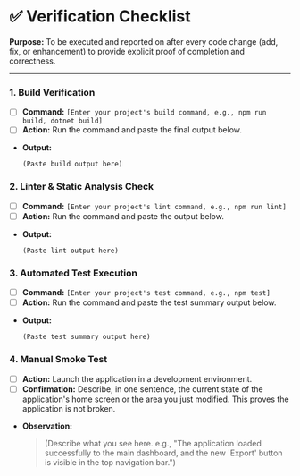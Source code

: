 # ✅ Verification Checklist

**Purpose:** To be executed and reported on after every code change (add, fix, or enhancement) to provide explicit proof of completion and correctness.

---

### 1. Build Verification

-   [ ] **Command:** `[Enter your project's build command, e.g., npm run build, dotnet build]`
-   [ ] **Action:** Run the command and paste the final output below.
-   **Output:**
    ```
    (Paste build output here)
    ```

### 2. Linter & Static Analysis Check

-   [ ] **Command:** `[Enter your project's lint command, e.g., npm run lint]`
-   [ ] **Action:** Run the command and paste the output below.
-   **Output:**
    ```
    (Paste lint output here)
    ```

### 3. Automated Test Execution

-   [ ] **Command:** `[Enter your project's test command, e.g., npm test]`
-   [ ] **Action:** Run the command and paste the test summary output below.
-   **Output:**
    ```
    (Paste test summary output here)
    ```

### 4. Manual Smoke Test

-   [ ] **Action:** Launch the application in a development environment.
-   [ ] **Confirmation:** Describe, in one sentence, the current state of the application's home screen or the area you just modified. This proves the application is not broken.
-   **Observation:**
    > (Describe what you see here. e.g., "The application loaded successfully to the main dashboard, and the new 'Export' button is visible in the top navigation bar.")
